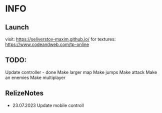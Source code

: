 # INFO
## Launch
visit: https://seliverstov-maxim.github.io/
for textures: https://www.codeandweb.com/tp-online

## TODO:

Update controller - done
Make larger map
Make jumps
Make attack
Make an enemies
Make multiplayer

## RelizeNotes

- 23.07.2023 Update mobile controll
